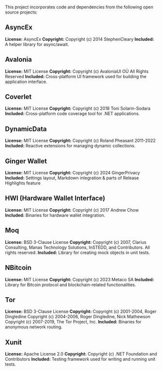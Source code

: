 This project incorporates code and dependencies from the following open source projects:

## AsyncEx
**License:** AsyncEx
**Copyright:** Copyright (c) 2014 StephenCleary
**Included:** A helper library for async/await.

## Avalonia
**License:** MIT License
**Copyright:** Copyright (c) AvaloniaUI OÜ All Rights Reserved
**Included:** Cross-platform UI framework used for building the application interface.

## Coverlet
**License:** MIT License
**Copyright:** Copyright (c) 2018 Toni Solarin-Sodara
**Included:** Cross-platform code coverage tool for .NET applications.

## DynamicData
**License:** MIT License
**Copyright:** Copyright (c) Roland Pheasant 2011-2022
**Included:** Reactive extensions for managing dynamic collections.

## Ginger Wallet
**License:** MIT License
**Copyright:** Copyright (c) 2024 GingerPrivacy
**Included:** Settings layout, Markdown integration & parts of Release Highlights feature

## HWI (Hardware Wallet Interface)
**License:** MIT License
**Copyright:** Copyright (c) 2017 Andrew Chow
**Included:** Binaries for hardware wallet integration.

## Moq
**License:** BSD 3-Clause License
**Copyright:** Copyright (c) 2007, Clarius Consulting, Manas Technology Solutions, InSTEDD,
and Contributors. All rights reserved.
**Included:** Library for creating mock objects in unit tests.

## NBitcoin
**License:** MIT License
**Copyright:**  Copyright (c) 2023 Metaco SA
**Included:** Library for Bitcoin protocol and blockchain-related functionalities.

## Tor
**License:** BSD 3-Clause License
**Copyright:** Copyright (c) 2001-2004, Roger Dingledine
Copyright (c) 2004-2006, Roger Dingledine, Nick Mathewson
Copyright (c) 2007-2019, The Tor Project, Inc.
**Included:** Binaries for anonymous network routing.

## Xunit
**License:** Apache License 2.0
**Copyright:**  Copyright (c) .NET Foundation and Contributors
**Included:** Testing framework used for writing and running unit tests.
